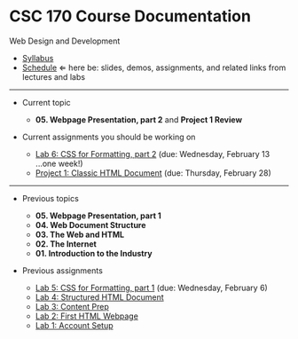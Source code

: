# CSC 170 Course Documentation
Web Design and Development

- [Syllabus](syllabus.md)
- [Schedule](schedule.md)  &lArr; here be: slides, demos, assignments, and related links from lectures and labs

<hr>

- Current topic

  - **05. Webpage Presentation, part 2** and **Project 1 Review**
- Current assignments you should be working on

  - [Lab 6: CSS for Formatting, part 2](lab06-css-for-formatting2/instructions.md) (due: Wednesday, February 13 ...one week!)
  - [Project 1: Classic HTML Document](project01-classic-html-document/instructions.md) (due: Thursday, February 28)

<hr>

- Previous topics

  - **05. Webpage Presentation, part 1**
  - **04. Web Document Structure**
  - **03. The Web and HTML**
  - **02. The Internet**
  - **01. Introduction to the Industry**
- Previous assignments

  - [Lab 5: CSS for Formatting, part 1](lab05-css-for-formatting1/instructions.md) (due: Wednesday, February 6)
  - [Lab 4: Structured HTML Document](lab04-structured-html-document/instructions.md)
  - [Lab 3: Content Prep](lab03-content-prep/instructions.md)
  - [Lab 2: First HTML Webpage](lab02-first-html-webpage/instructions.md)
  - [Lab 1: Account Setup](lab01-account-setup/instructions.md)

